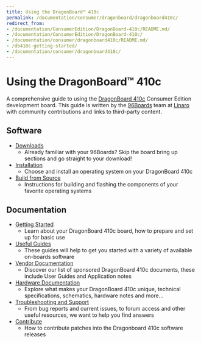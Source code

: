 ```yaml
---
title: Using the DragonBoard™ 410c
permalink: /documentation/consumer/dragonboard/dragonboard410c/
redirect_from:
- /documentation/ConsumerEdition/DragonBoard-410c/README.md/
- /documentation/ConsumerEdition/DragonBoard-410c/
- /documentation/consumer/dragonboard410c/README.md/
- /db410c-getting-started/
- /documentation/consumer/dragonboard410c/
---
```

# Using the DragonBoard™ 410c

A comprehensive guide to using the [DragonBoard 410c](https://www.96boards.org/product/dragonboard410c/) Consumer Edition development board. This guide is written by the [96Boards](https://www.96boards.org) team at [Linaro](http://www.linaro.org) with community contributions and links to third-party content.

## Software

- [Downloads](downloads/)
   - Already familiar with your 96Boards? Skip the board bring up sections and go straight to your download!
- [Installation](installation/)
   - Choose and install an operating system on your DragonBoard 410c
- [Build from Source](build/)
   - Instructions for building and flashing the components of your favorite operating systems

## Documentation

- [Getting Started](getting-started/)
   - Learn about your DragonBoard 410c board, how to prepare and set up for basic use
- [Useful Guides](guides/)
   - These guides will help to get you started with a variety of available on-boards software
- [Vendor Documentation](vendor-docs/)
   - Discover our list of sponsored DragonBoard 410c documents, these include User Guides and Application notes
- [Hardware Documentation](hardware-docs/)
   - Explore what makes your DragonBoard 410c unique, technical specifications, schematics, hardware notes and more...
- [Troubleshooting and Support](support/)
   - From bug reports and current issues, to forum access and other useful resources, we want to help you find answers
- [Contribute](../guides/contribute/)
   - How to contribute patches into the Dragonboard 410c software releases
